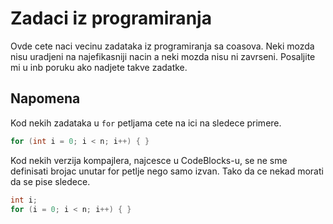 # Zadaci iz programiranja

Ovde cete naci vecinu zadataka iz programiranja sa coasova. Neki mozda nisu uradjeni na najefikasniji nacin a neki mozda nisu ni zavrseni. Posaljite mi u inb poruku ako nadjete takve zadatke.

## Napomena

Kod nekih zadataka u `for` petljama cete na ici na sledece primere.
``` C
for (int i = 0; i < n; i++) { }
```
Kod nekih verzija kompajlera, najcesce u CodeBlocks-u, se ne sme definisati brojac unutar for petlje nego samo izvan. Tako da ce nekad morati da se pise sledece.
``` C
int i;
for (i = 0; i < n; i++) { }
```
